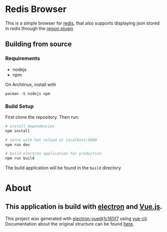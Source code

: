 # Redis Browser

This is a simple browser for [redis](https://redis.io), that also supports displaying json stored in redis through the [rejson plugin](http://rejson.io)

## Building from source

### Requirements
* nodejs
* npm

On Archlinux, install with
```
pacman -S nodejs npm
```

### Build Setup
First clone the repository. Then run:

``` bash
# install dependencies
npm install

# serve with hot reload at localhost:9080
npm run dev

# build electron application for production
npm run build

```

The build application will be found in the `build` directory

# About

This application is build with [electron](https://electronjs.org) and [Vue.js](https://vuejs.org).
---

This project was generated with [electron-vue](https://github.com/SimulatedGREG/electron-vue)@[1c165f7](https://github.com/SimulatedGREG/electron-vue/tree/1c165f7c5e56edaf48be0fbb70838a1af26bb015) using [vue-cli](https://github.com/vuejs/vue-cli). Documentation about the original structure can be found [here](https://simulatedgreg.gitbooks.io/electron-vue/content/index.html).
